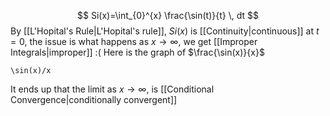 $$
Si(x)=\int_{0}^{x} \frac{\sin(t)}{t} \, dt 
$$
By [[L'Hopital's Rule|L'Hopital's rule]], $Si(x)$ is [[Continuity|continuous]] at $t=0$, the issue is what happens as $x\to \infty$, we get [[Improper Integrals|improper]] :(
Here is the graph of $\frac{\sin(x)}{x}$
```desmos-graph
\sin(x)/x
```
It ends up that the limit as $x\to \infty$, is [[Conditional Convergence|conditionally convergent]] 